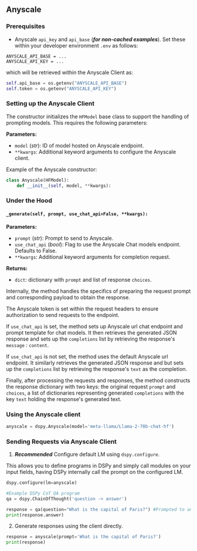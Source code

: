 ## Anyscale

### Prerequisites

- Anyscale `api_key` and `api_base` (_**for non-cached examples**_).
Set these within your developer environment `.env` as follows:

```
ANYSCALE_API_BASE = ...
ANYSCALE_API_KEY = ...
```

which will be retrieved within the Anyscale Client as:
```python
self.api_base = os.getenv("ANYSCALE_API_BASE")
self.token = os.getenv("ANYSCALE_API_KEY")
```

### Setting up the Anyscale Client

The constructor initializes the `HFModel` base class to support the handling of prompting models. This requires the following parameters:

**Parameters:**
- `model` (_str_): ID of model hosted on Anyscale endpoint.
- `**kwargs`: Additional keyword arguments to configure the Anyscale client.

Example of the Anyscale constructor:

```python
class Anyscale(HFModel):
    def __init__(self, model, **kwargs):
```

### Under the Hood

#### `_generate(self, prompt, use_chat_api=False, **kwargs):`

**Parameters:**
- `prompt` (_str_): Prompt to send to Anyscale.
- `use_chat_api` (_bool_): Flag to use the Anyscale Chat models endpoint. Defaults to False.
- `**kwargs`: Additional keyword arguments for completion request.

**Returns:**
- `dict`: dictionary with `prompt` and list of response `choices`.

Internally, the method handles the specifics of preparing the request prompt and corresponding payload to obtain the response. 

The Anyscale token is set within the request headers to ensure authorization to send requests to the endpoint. 

If `use_chat_api` is set, the method sets up Anyscale url chat endpoint and prompt template for chat models. It then retrieves the generated JSON response and sets up the `completions` list by retrieving the response's `message` : `content`. 

If `use_chat_api` is not set, the method uses the default Anyscale url endpoint. It similarly retrieves the generated JSON response and but sets up the `completions` list by retrieving the response's `text` as the completion.

Finally, after processing the requests and responses, the method constructs the response dictionary with two keys: the original request `prompt` and `choices`, a list of dictionaries representing generated `completions` with the key `text` holding the response's generated text.

### Using the Anyscale client

```python
anyscale = dspy.Anyscale(model='meta-llama/Llama-2-70b-chat-hf')
```

### Sending Requests via Anyscale Client

1) _**Recommended**_ Configure default LM using `dspy.configure`.

This allows you to define programs in DSPy and simply call modules on your input fields, having DSPy internally call the prompt on the configured LM.

```python
dspy.configure(lm=anyscale)

#Example DSPy CoT QA program
qa = dspy.ChainOfThought('question -> answer')

response = qa(question="What is the capital of Paris?") #Prompted to anyscale
print(response.answer)
```

2) Generate responses using the client directly.

```python
response = anyscale(prompt='What is the capital of Paris?')
print(response)
```